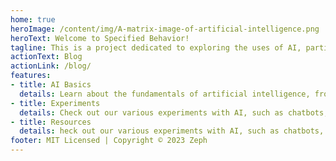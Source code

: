 ```yaml
---
home: true
heroImage: /content/img/A-matrix-image-of-artificial-intelligence.png
heroText: Welcome to Specified Behavior!
tagline: This is a project dedicated to exploring the uses of AI, particularly in the realm of chatbots and AI models.
actionText: Blog
actionLink: /blog/
features:
- title: AI Basics
  details: Learn about the fundamentals of artificial intelligence, from its origins to its latest developments.
- title: Experiments
  details: Check out our various experiments with AI, such as chatbots, image generation, and more.
- title: Resources
  details: heck out our various experiments with AI, such as chatbots, image generation, and more.
footer: MIT Licensed | Copyright © 2023 Zeph
---
```

